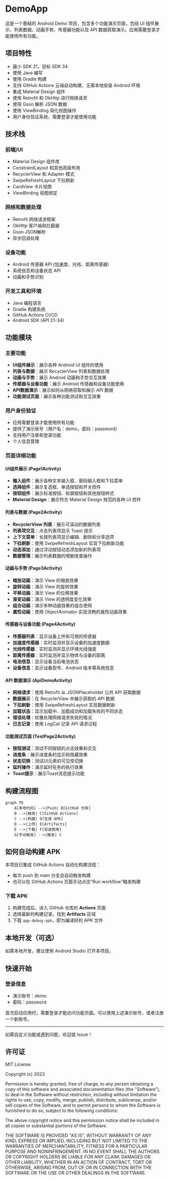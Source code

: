 # DemoApp

这是一个基础的 Android Demo 项目，包含多个功能演示页面，包括 UI 组件展示、列表数据、动画手势、传感器功能以及 API 数据获取演示。应用需要登录才能使用所有功能。

## 项目特性
- 最小 SDK 21，目标 SDK 34
- 使用 Java 编写
- 使用 Gradle 构建
- 支持 GitHub Actions 云端自动构建，无需本地安装 Android 环境
- 集成 Material Design 组件
- 使用 Retrofit 和 OkHttp 进行网络请求
- 使用 Gson 解析 JSON 数据
- 使用 ViewBinding 简化视图操作
- 用户身份验证系统，需要登录才能使用功能

## 技术栈

### 前端/UI
- Material Design 组件库
- ConstraintLayout 和其他高级布局
- RecyclerView 和 Adapter 模式
- SwipeRefreshLayout 下拉刷新
- CardView 卡片视图
- ViewBinding 视图绑定

### 网络和数据处理
- Retrofit 网络请求框架
- OkHttp 客户端和拦截器
- Gson JSON解析
- 异步回调处理

### 设备功能
- Android 传感器 API (加速度、光线、距离传感器)
- 系统信息和设备状态 API
- 动画和手势识别

### 开发工具和环境
- Java 编程语言
- Gradle 构建系统
- GitHub Actions CI/CD
- Android SDK (API 21-34)

## 功能模块

### 主要功能
- **UI组件展示**：展示各种 Android UI 组件的使用
- **列表与数据**：展示 RecyclerView 列表和数据处理
- **动画与手势**：展示 Android 动画和手势交互效果
- **传感器与设备功能**：展示 Android 传感器和设备功能使用
- **API数据演示**：展示如何从网络获取和展示 API 数据
- **功能测试页面**：展示各种功能测试和交互效果

### 用户身份验证
- 应用需要登录才能使用所有功能
- 提供了演示账号（用户名：demo，密码：password）
- 支持用户注册和登录功能
- 个人信息管理

### 页面详细功能

#### UI组件展示 (Page1Activity)
- **输入组件**：展示各种文本输入框、密码输入框和下拉菜单
- **选择组件**：展示复选框、单选按钮和开关控件
- **按钮组件**：展示标准按钮、轮廓按钮和其他按钮样式
- **Material Design**：展示符合 Material Design 规范的各种 UI 控件

#### 列表与数据 (Page2Activity)
- **RecyclerView 列表**：展示可滚动的数据列表
- **列表项交互**：点击列表项显示 Toast 提示
- **上下文菜单**：长按列表项显示编辑、删除和分享选项
- **下拉刷新**：使用 SwipeRefreshLayout 实现下拉刷新功能
- **动态添加**：通过浮动按钮动态添加新的列表项
- **数据管理**：展示列表数据的增删改查操作

#### 动画与手势 (Page3Activity)
- **缩放动画**：演示 View 的缩放效果
- **旋转动画**：演示 View 的旋转效果
- **平移动画**：演示 View 的位移效果
- **渐变动画**：演示 View 的透明度变化效果
- **组合动画**：演示多种动画效果的组合使用
- **属性动画**：使用 ObjectAnimator 实现流畅的属性动画效果

#### 传感器与设备功能 (Page4Activity)
- **传感器列表**：显示设备上所有可用的传感器
- **加速度传感器**：实时监测并显示设备的加速度数据
- **光线传感器**：实时监测并显示环境光线强度
- **距离传感器**：实时监测并显示物体与设备的距离
- **电池信息**：显示设备当前电池状态
- **设备信息**：显示设备型号、Android 版本等系统信息

#### API 数据演示 (ApiDemoActivity)
- **网络请求**：使用 Retrofit 从 JSONPlaceholder 公共 API 获取数据
- **数据展示**：在 RecyclerView 中展示获取的 API 数据
- **下拉刷新**：使用 SwipeRefreshLayout 实现数据刷新
- **加载状态**：显示加载中、加载成功和加载失败的不同状态
- **错误处理**：优雅处理网络请求失败的情况
- **日志记录**：使用 LogCat 记录 API 请求过程

#### 功能测试页面 (TestPage2Activity)
- **按钮测试**：测试不同按钮的点击效果和交互
- **进度条**：展示进度条的显示和隐藏效果
- **状态切换**：测试UI元素的可见性切换
- **延时操作**：演示延时任务的执行效果
- **Toast提示**：展示Toast消息提示功能

## 构建流程图

```mermaid
graph TD
    A[本地代码] -->|Push| B[GitHub 仓库]
    B -->|触发| C[GitHub Actions]
    C -->|构建| D[生成 APK]
    D -->|上传| E[Artifacts]
    E -->|下载| F[安装使用]
    G[手动触发] -->|触发| C
```

## 如何自动构建 APK

本项目已集成 GitHub Actions 自动化构建流程：
- 每次 push 到 main 分支会自动触发构建
- 也可以在 GitHub Actions 页面手动点击"Run workflow"触发构建

### 下载 APK
1. 构建完成后，进入 GitHub 仓库的 **Actions** 页面
2. 选择最新的构建记录，找到 **Artifacts** 区域
3. 下载 `app-debug-apk`，即为编译好的 APK 文件

## 本地开发（可选）
如需本地开发，建议使用 Android Studio 打开本项目。

## 快速开始

### 登录信息
- 演示账号：demo
- 密码：password

首次启动应用时，需要登录才能访问功能页面。可以使用上述演示账号，或者注册一个新账号。

---

如需自定义功能或遇到问题，欢迎提 Issue！

## 许可证

MIT License

Copyright (c) 2023

Permission is hereby granted, free of charge, to any person obtaining a copy
of this software and associated documentation files (the "Software"), to deal
in the Software without restriction, including without limitation the rights
to use, copy, modify, merge, publish, distribute, sublicense, and/or sell
copies of the Software, and to permit persons to whom the Software is
furnished to do so, subject to the following conditions:

The above copyright notice and this permission notice shall be included in all
copies or substantial portions of the Software.

THE SOFTWARE IS PROVIDED "AS IS", WITHOUT WARRANTY OF ANY KIND, EXPRESS OR
IMPLIED, INCLUDING BUT NOT LIMITED TO THE WARRANTIES OF MERCHANTABILITY,
FITNESS FOR A PARTICULAR PURPOSE AND NONINFRINGEMENT. IN NO EVENT SHALL THE
AUTHORS OR COPYRIGHT HOLDERS BE LIABLE FOR ANY CLAIM, DAMAGES OR OTHER
LIABILITY, WHETHER IN AN ACTION OF CONTRACT, TORT OR OTHERWISE, ARISING FROM,
OUT OF OR IN CONNECTION WITH THE SOFTWARE OR THE USE OR OTHER DEALINGS IN THE
SOFTWARE. 